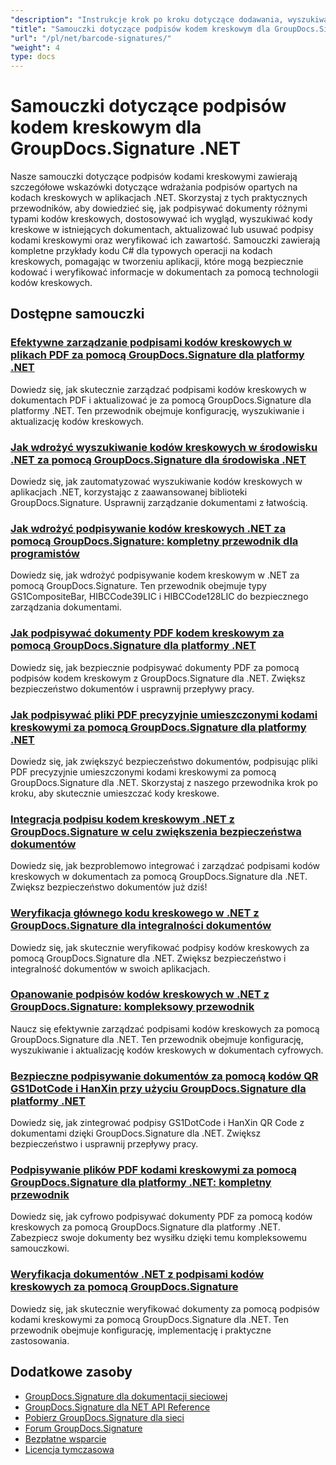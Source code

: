 ```yaml
---
"description": "Instrukcje krok po kroku dotyczące dodawania, wyszukiwania, weryfikowania i zarządzania podpisami kodów kreskowych w dokumentach przy użyciu GroupDocs.Signature dla .NET."
"title": "Samouczki dotyczące podpisów kodem kreskowym dla GroupDocs.Signature .NET"
"url": "/pl/net/barcode-signatures/"
"weight": 4
type: docs
---
```

# Samouczki dotyczące podpisów kodem kreskowym dla GroupDocs.Signature .NET

Nasze samouczki dotyczące podpisów kodami kreskowymi zawierają szczegółowe wskazówki dotyczące wdrażania podpisów opartych na kodach kreskowych w aplikacjach .NET. Skorzystaj z tych praktycznych przewodników, aby dowiedzieć się, jak podpisywać dokumenty różnymi typami kodów kreskowych, dostosowywać ich wygląd, wyszukiwać kody kreskowe w istniejących dokumentach, aktualizować lub usuwać podpisy kodami kreskowymi oraz weryfikować ich zawartość. Samouczki zawierają kompletne przykłady kodu C# dla typowych operacji na kodach kreskowych, pomagając w tworzeniu aplikacji, które mogą bezpiecznie kodować i weryfikować informacje w dokumentach za pomocą technologii kodów kreskowych.

## Dostępne samouczki

### [Efektywne zarządzanie podpisami kodów kreskowych w plikach PDF za pomocą GroupDocs.Signature dla platformy .NET](./groupdocs-signature-barcode-management-pdf/)
Dowiedz się, jak skutecznie zarządzać podpisami kodów kreskowych w dokumentach PDF i aktualizować je za pomocą GroupDocs.Signature dla platformy .NET. Ten przewodnik obejmuje konfigurację, wyszukiwanie i aktualizację kodów kreskowych.

### [Jak wdrożyć wyszukiwanie kodów kreskowych w środowisku .NET za pomocą GroupDocs.Signature dla środowiska .NET](./net-barcode-search-groupdocs-signature-implementation/)
Dowiedz się, jak zautomatyzować wyszukiwanie kodów kreskowych w aplikacjach .NET, korzystając z zaawansowanej biblioteki GroupDocs.Signature. Usprawnij zarządzanie dokumentami z łatwością.

### [Jak wdrożyć podpisywanie kodów kreskowych .NET za pomocą GroupDocs.Signature: kompletny przewodnik dla programistów](./implement-dotnet-barcode-signing-groupdocs-signature/)
Dowiedz się, jak wdrożyć podpisywanie kodem kreskowym w .NET za pomocą GroupDocs.Signature. Ten przewodnik obejmuje typy GS1CompositeBar, HIBCCode39LIC i HIBCCode128LIC do bezpiecznego zarządzania dokumentami.

### [Jak podpisywać dokumenty PDF kodem kreskowym za pomocą GroupDocs.Signature dla platformy .NET](./sign-pdf-barcode-groupdocs-signature-dotnet/)
Dowiedz się, jak bezpiecznie podpisywać dokumenty PDF za pomocą podpisów kodem kreskowym z GroupDocs.Signature dla .NET. Zwiększ bezpieczeństwo dokumentów i usprawnij przepływy pracy.

### [Jak podpisywać pliki PDF precyzyjnie umieszczonymi kodami kreskowymi za pomocą GroupDocs.Signature dla platformy .NET](./sign-pdf-barcode-positioned-groupdocs-signature/)
Dowiedz się, jak zwiększyć bezpieczeństwo dokumentów, podpisując pliki PDF precyzyjnie umieszczonymi kodami kreskowymi za pomocą GroupDocs.Signature dla .NET. Skorzystaj z naszego przewodnika krok po kroku, aby skutecznie umieszczać kody kreskowe.

### [Integracja podpisu kodem kreskowym .NET z GroupDocs.Signature w celu zwiększenia bezpieczeństwa dokumentów](./net-barcode-signature-groupdocs-signature/)
Dowiedz się, jak bezproblemowo integrować i zarządzać podpisami kodów kreskowych w dokumentach za pomocą GroupDocs.Signature dla .NET. Zwiększ bezpieczeństwo dokumentów już dziś!

### [Weryfikacja głównego kodu kreskowego w .NET z GroupDocs.Signature dla integralności dokumentów](./master-barcode-verification-groupdocs-signature-dotnet/)
Dowiedz się, jak skutecznie weryfikować podpisy kodów kreskowych za pomocą GroupDocs.Signature dla .NET. Zwiększ bezpieczeństwo i integralność dokumentów w swoich aplikacjach.

### [Opanowanie podpisów kodów kreskowych w .NET z GroupDocs.Signature: kompleksowy przewodnik](./master-barcode-signatures-groupdocs-dotnet/)
Naucz się efektywnie zarządzać podpisami kodów kreskowych za pomocą GroupDocs.Signature dla .NET. Ten przewodnik obejmuje konfigurację, wyszukiwanie i aktualizację kodów kreskowych w dokumentach cyfrowych.

### [Bezpieczne podpisywanie dokumentów za pomocą kodów QR GS1DotCode i HanXin przy użyciu GroupDocs.Signature dla platformy .NET](./sign-documents-gs1dotcode-hanxin-qr-groupdocs-signature-dotnet/)
Dowiedz się, jak zintegrować podpisy GS1DotCode i HanXin QR Code z dokumentami dzięki GroupDocs.Signature dla .NET. Zwiększ bezpieczeństwo i usprawnij przepływy pracy.

### [Podpisywanie plików PDF kodami kreskowymi za pomocą GroupDocs.Signature dla platformy .NET: kompletny przewodnik](./sign-pdf-barcode-groupdocs-signature-net/)
Dowiedz się, jak cyfrowo podpisywać dokumenty PDF za pomocą kodów kreskowych za pomocą GroupDocs.Signature dla platformy .NET. Zabezpiecz swoje dokumenty bez wysiłku dzięki temu kompleksowemu samouczkowi.

### [Weryfikacja dokumentów .NET z podpisami kodów kreskowych za pomocą GroupDocs.Signature](./verify-dotnet-documents-barcode-signatures-groupdocs/)
Dowiedz się, jak skutecznie weryfikować dokumenty za pomocą podpisów kodami kreskowymi za pomocą GroupDocs.Signature dla .NET. Ten przewodnik obejmuje konfigurację, implementację i praktyczne zastosowania.

## Dodatkowe zasoby

- [GroupDocs.Signature dla dokumentacji sieciowej](https://docs.groupdocs.com/signature/net/)
- [GroupDocs.Signature dla NET API Reference](https://reference.groupdocs.com/signature/net/)
- [Pobierz GroupDocs.Signature dla sieci](https://releases.groupdocs.com/signature/net/)
- [Forum GroupDocs.Signature](https://forum.groupdocs.com/c/signature)
- [Bezpłatne wsparcie](https://forum.groupdocs.com/)
- [Licencja tymczasowa](https://purchase.groupdocs.com/temporary-license/)
